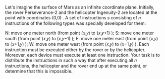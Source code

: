 Let's imagine the surface of Mars as an infinite coordinate plane. Initially, the rover Perseverance-2 and the helicopter Ingenuity-2 are located at the point with coordinates (0,0)
. A set of instructions 𝑠
 consisting of 𝑛
 instructions of the following types was specially developed for them:

N: move one meter north (from point (𝑥,𝑦)
 to (𝑥,𝑦+1)
);
S: move one meter south (from point (𝑥,𝑦)
 to (𝑥,𝑦−1)
);
E: move one meter east (from point (𝑥,𝑦)
 to (𝑥+1,𝑦)
);
W: move one meter west (from point (𝑥,𝑦)
 to (𝑥−1,𝑦)
).
Each instruction must be executed either by the rover or by the helicopter. Moreover, each device must execute at least one instruction. Your task is to distribute the instructions in such a way that after executing all 𝑛
 instructions, the helicopter and the rover end up at the same point, or determine that this is impossible.

